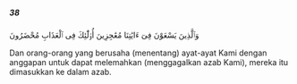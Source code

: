 ##### 38

<span class="ayah">وَٱلَّذِينَ يَسْعَوْنَ فِىٓ ءَايَٰتِنَا مُعَٰجِزِينَ أُو۟لَٰٓئِكَ فِى ٱلْعَذَابِ مُحْضَرُونَ</span>

<span class="ayah_translation">Dan orang-orang yang berusaha (menentang) ayat-ayat Kami dengan anggapan untuk dapat melemahkan (menggagalkan azab Kami), mereka itu dimasukkan ke dalam azab.</span>
